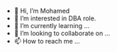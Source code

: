 - 👋 Hi, I’m Mohamed 
- 👀 I’m interested in DBA role.
- 🌱 I’m currently learning ...
- 💞️ I’m looking to collaborate on ...
- 📫 How to reach me ...

<!---
mrashik87/mrashik87 is a ✨ special ✨ repository because its `README.md` (this file) appears on your GitHub profile.
You can click the Preview link to take a look at your changes.
--->
